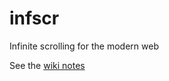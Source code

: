 # infscr
Infinite scrolling for the modern web

See the [wiki notes](https://github.com/gregplaysguitar/infscr/wiki/Notes)
